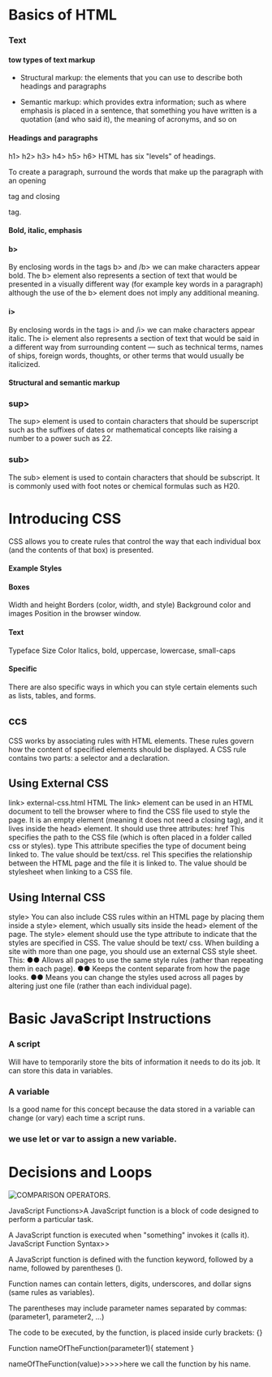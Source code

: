 




# **Basics of HTML**
### **Text**

#### tow types of text markup 
* Structural markup: the elements that you can use to
describe both headings and paragraphs
- Semantic markup: which provides extra information; such
as where emphasis is placed in a sentence, that something
you have written is a quotation (and who said it), the
meaning of acronyms, and so on
#### Headings and paragraphs
h1>
h2>
h3>
h4>
h5>
h6>
HTML has six "levels" of
headings.
<p>
To create a paragraph, surround
the words that make up the
paragraph with an opening <p>
tag and closing </p> tag.

#### Bold, italic, emphasis
#### b>
By enclosing words in the tags
b> and /b> we can make
characters appear bold.
The b> element also represents
a section of text that would be
presented in a visually different
way (for example key words in a
paragraph) although the use of
the b> element does not imply
any additional meaning.
#### i>
By enclosing words in the tags
i> and /i> we can make
characters appear italic.
The i> element also represents
a section of text that would be
said in a different way from
surrounding content — such as
technical terms, names of ships,
foreign words, thoughts, or other
terms that would usually be
italicized.







#### Structural and semantic markup
### sup>
The sup> element is used
to contain characters that
should be superscript such
as the suffixes of dates or
mathematical concepts like
raising a number to a power such
as 22.
### sub>
The sub> element is used to
contain characters that should
be subscript. It is commonly
used with foot notes or chemical
formulas such as H20.
# **Introducing CSS**
CSS allows you to create rules that control the
way that each individual box (and the contents
of that box) is presented.
#### Example Styles
#### Boxes
Width and height
Borders (color, width, and style)
Background color and images
Position in the browser window.
#### Text
Typeface
Size
Color
Italics, bold, uppercase,
lowercase, small-caps
#### Specific
There are also specific ways
in which you can style certain
elements such as lists, tables,
and forms.
## **ccs**
CSS works by associating rules with HTML elements. These rules govern
how the content of specified elements should be displayed. A CSS rule
contains two parts: a selector and a declaration.
## Using External CSS
link> external-css.html HTML
The link> element can be used
in an HTML document to tell the
browser where to find the CSS
file used to style the page. It is an
empty element (meaning it does
not need a closing tag), and it
lives inside the head> element.
It should use three attributes:
href
This specifies the path to the
CSS file (which is often placed in
a folder called css or styles).
type
This attribute specifies the type
of document being linked to. The
value should be text/css.
rel
This specifies the relationship
between the HTML page and
the file it is linked to. The value
should be stylesheet when
linking to a CSS file.
## Using Internal CSS
style>
You can also include CSS rules
within an HTML page by placing
them inside a style> element,
which usually sits inside the
head> element of the page.
The style> element should use
the type attribute to indicate
that the styles are specified in
CSS. The value should be text/
css.
When building a site with more
than one page, you should use
an external CSS style sheet. This:
●● Allows all pages to use the
same style rules (rather than
repeating them in each page).
●● Keeps the content separate
from how the page looks.
●● Means you can change the
styles used across all pages
by altering just one file
(rather than each individual
page).

# Basic JavaScript Instructions
### A script
 Will have to temporarily
store the bits of information it
needs to do its job. It can store this
data in variables.
 ### A variable
 Is a good name for this
concept because the data stored
in a variable can change (or vary)
each time a script runs.

### we use let or var to assign a new variable.
# Decisions and Loops

![COMPARISON OPERATORS](https://www.pylenin.com/img/comparison-operators/comparison-table-2.png).

JavaScript Functions>A JavaScript function is a block of code designed to perform a particular task.

A JavaScript function is executed when "something" invokes it (calls it). JavaScript Function Syntax>>

A JavaScript function is defined with the function keyword, followed by a name, followed by parentheses ().

Function names can contain letters, digits, underscores, and dollar signs (same rules as variables).

The parentheses may include parameter names separated by commas: (parameter1, parameter2, ...)

The code to be executed, by the function, is placed inside curly brackets: {}

Function nameOfTheFunction(parameter1){ statement }

nameOfTheFunction(value)>>>>>here we call the function by his name.
